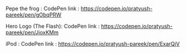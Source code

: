 Pepe the frog : CodePen link : https://codepen.io/pratyush-pareek/pen/gObqPRW

Hero Logo (The Flash): CodePen link : https://codepen.io/pratyush-pareek/pen/JjoxKMm

iPod : CodePen link : https://codepen.io/pratyush-pareek/pen/ExarQjV
